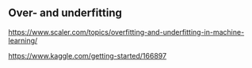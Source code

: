 

## Over- and underfitting
https://www.scaler.com/topics/overfitting-and-underfitting-in-machine-learning/

https://www.kaggle.com/getting-started/166897